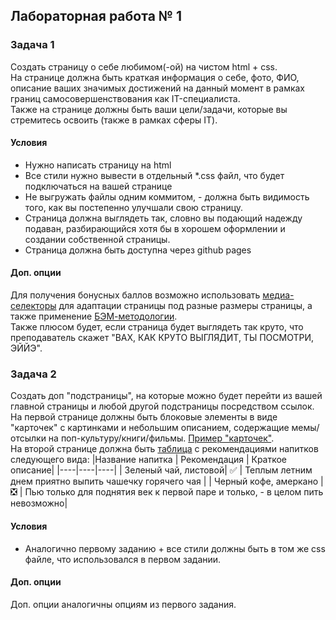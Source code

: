 ## Лабораторная работа № 1

### Задача 1
Создать страницу о себе любимом(-ой) на чистом html + css.<br />
На странице должна быть краткая информация о себе, фото, ФИО, описание ваших значимых достижений на данный момент в рамках границ самосовершенствования как IT-специалиста.<br />
Также на странице должны быть ваши цели/задачи, которые вы стремитесь освоить (также в рамках сферы IT).

#### Условия
- Нужно написать страницу на html
- Все стили нужно вывести в отдельный *.css файл, что будет подключаться на вашей странице
- Не выгружать файлы одним коммитом, - должна быть видимость того, как вы постепенно улучшали свою страницу.
- Страница должна выглядеть так, словно вы подающий надежду подаван, разбирающийся хотя бы в хорошем оформлении и создании собственной страницы.
- Страница должна быть доступна через github pages

#### Доп. опции
Для получения бонусных баллов возможно использовать [медиа-селекторы](https://developer.mozilla.org/en-US/docs/Web/CSS/Media_Queries/Using_media_queries#creating_complex_media_queries) для адаптации страницы под разные размеры страницы,
а также применение [БЭМ-методологии](https://ru.bem.info/methodology/).<br />
Также плюсом будет, если страница будет выглядеть так круто, что преподаватель скажет "ВАХ, КАК КРУТО ВЫГЛЯДИТ, ТЫ ПОСМОТРИ, ЭЙЙЭ".

### Задача 2
Создать доп "подстраницы", на которые можно будет перейти из вашей главной страницы и любой другой подстраницы посредством ссылок.<br />
На первой странице должны быть блоковые элементы в виде "карточек" с картинками и небольшим описанием, содержащие мемы/отсылки на поп-культуру/книги/фильмы. [Пример "карточек"](https://www.w3schools.com/w3css/w3css_cards.asp).<br />
На второй странице должна быть [таблица](http://htmlbook.ru/html/table) с рекомендациями напитков следующего вида:
|Название напитка | Рекомендация | Краткое описание|
|----|----|----|
| Зеленый чай, листовой| &#9989; | Теплым летним днем приятно выпить чашечку горячего чая |
| Черный кофе, амеркано | &#10062; | Пью только для поднятия век к первой паре и только, - в целом пить невозможно|

#### Условия
- Аналогично первому заданию + все стили должны быть в том же css файле, что использовался в первом задании.

#### Доп. опции
Доп. опции аналогичны опциям из первого задания.
